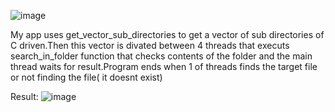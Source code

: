 ![image](https://user-images.githubusercontent.com/82572503/172623266-7cde73f1-7e48-405a-9623-011dfa7879e1.png)

My app uses get_vector_sub_directories to get a vector of sub directories of C driven.Then this vector is divated between 4 threads that exeсuts search_in_folder function that checks contents of the folder and the main thread waits for result.Program ends when 1 of threads finds the target file or not finding the file( it doesnt exist)

Result:
![image](https://user-images.githubusercontent.com/82572503/172680105-8716f3f3-657a-4e53-bc33-1ca88ae52e78.png)
